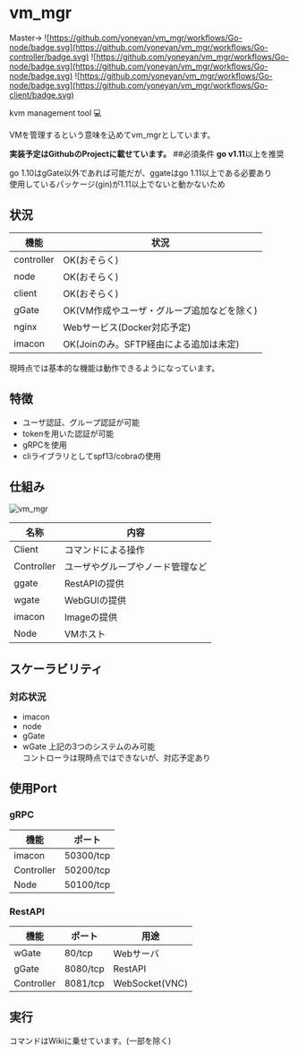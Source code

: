 # vm_mgr
Master->
![https://github.com/yoneyan/vm_mgr/workflows/Go-node/badge.svg](https://github.com/yoneyan/vm_mgr/workflows/Go-controller/badge.svg)
![https://github.com/yoneyan/vm_mgr/workflows/Go-node/badge.svg](https://github.com/yoneyan/vm_mgr/workflows/Go-node/badge.svg)
![https://github.com/yoneyan/vm_mgr/workflows/Go-node/badge.svg](https://github.com/yoneyan/vm_mgr/workflows/Go-client/badge.svg)  

kvm management tool :computer:

VMを管理するという意味を込めてvm_mgrとしています。   

**実装予定はGithubのProjectに載せています。**
##必須条件
**go v1.11**以上を推奨  

go 1.10はgGate以外であれば可能だが、ggateはgo 1.11以上である必要あり  
使用しているパッケージ(gin)が1.11以上でないと動かないため  

## 状況
|機能|状況|
|---|---|
|controller|OK(おそらく)|
|node|OK(おそらく)|
|client|OK(おそらく)|
|gGate|OK(VM作成やユーザ・グループ追加などを除く)|
|nginx|Webサービス(Docker対応予定)|
|imacon|OK(Joinのみ。SFTP経由による追加は未定)|
現時点では基本的な機能は動作できるようになっています。  

## 特徴
* ユーザ認証、グループ認証が可能
* tokenを用いた認証が可能
* gRPCを使用
* cliライブラリとしてspf13/cobraの使用

## 仕組み
![vm_mgr](https://user-images.githubusercontent.com/40447529/77657892-4413c280-6fb9-11ea-941e-c45926dfe544.png)  

|名称|内容|
|---|---|
|Client|コマンドによる操作|
|Controller|ユーザやグループやノード管理など|
|ggate|RestAPIの提供|  
|wgate|WebGUIの提供|
|imacon|Imageの提供|  
|Node|VMホスト|

## スケーラビリティ
### 対応状況
* imacon  
* node  
* gGate  
* wGate
上記の3つのシステムのみ可能  
コントローラは現時点ではできないが、対応予定あり  

## 使用Port
### gRPC
|機能|ポート|
|---|---|
|imacon|50300/tcp|
|Controller|50200/tcp|
|Node| 50100/tcp|
### RestAPI
|機能|ポート|用途|
|---|---|---|
|wGate|80/tcp|Webサーバ|
|gGate|8080/tcp|RestAPI|
|Controller|8081/tcp|WebSocket(VNC)|

## 実行
コマンドはWikiに乗せています。(一部を除く)